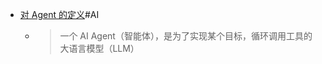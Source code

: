 - [对 Agent 的定义](https://x.com/dotey/status/1968848731475710439)#AI
	- > 一个 AI Agent（智能体），是为了实现某个目标，循环调用工具的大语言模型（LLM）